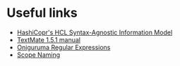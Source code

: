 # Useful links

- [HashiCopr's HCL Syntax-Agnostic Information Model](https://github.com/hashicorp/hcl2/blob/master/hcl/spec.md#hcl-syntax-agnostic-information-model)
- [TextMate 1.5.1 manual](https://macromates.com/manual/en/language_grammars)
- [Oniguruma Regular Expressions](https://github.com/kkos/oniguruma/blob/master/doc/RE)
- [Scope Naming](https://www.sublimetext.com/docs/3/scope_naming.html#syntax_definitions)
